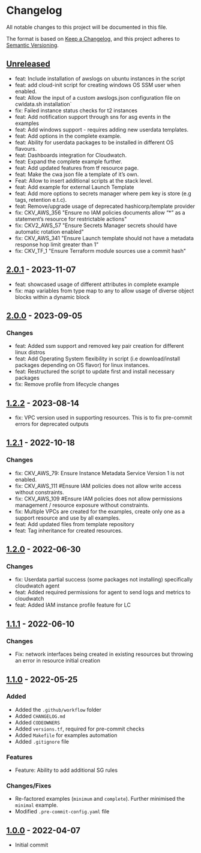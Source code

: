 # Changelog
All notable changes to this project will be documented in this file.

The format is based on [Keep a Changelog](https://keepachangelog.com/en/1.0.0/),
and this project adheres to [Semantic Versioning](https://semver.org/spec/v2.0.0.html).

## [Unreleased]

- feat: Include installation of awslogs on ubuntu instances in the script
- feat: add cloud-init script for creating windows OS SSM user when enabled.
- feat: Allow the input of a custom awslogs.json configuration file on cwldata.sh installation`
- fix: Failed instance status checks for t2 instances
- feat: Add notification support through sns for asg events in the examples
- feat: Add windows support - requires adding new userdata templates.
- feat: Add options in the complete example.
- feat: Ability for userdata packages to be installed in different OS flavours.
- feat: Dashboards integration for Cloudwatch.
- feat: Expand the complete example further.
- feat: Add updated features from tf resource page.
- feat: Make the cwa json file a template of it’s own.
- Feat: Allow to insert additional scripts at the stack level.
- feat: Add example for external Launch Template
- feat: Add more options to secrets manager where pem key is store (e.g tags, retention e.t.c).
- feat: Remove/upgrade usage of deprecated hashicorp/template provider
- fix: CKV_AWS_356 "Ensure no IAM policies documents allow “*” as a statement’s resource for restrictable actions"
- fix: CKV2_AWS_57 "Ensure Secrets Manager secrets should have automatic rotation enabled"
- fix: CKV_AWS_341 "Ensure Launch template should not have a metadata response hop limit greater than 1"
- fix: CKV_TF_1 "Ensure Terraform module sources use a commit hash"

##  [2.0.1] - 2023-11-07
- feat: showcased usage of different attributes in complete example
- fix: map variables from type map to any to allow usage of diverse object blocks within a dynamic block

##  [2.0.0] - 2023-09-05
### Changes
- feat: Added ssm support and removed key pair creation for different linux distros
- feat: Add Operating System flexibility in script (i.e download/install packages depending on OS flavor) for linux instances.
- feat: Restructured the script to update first and install necessary packages
- fix: Remove profile from lifecycle changes

## [1.2.2] - 2023-08-14
- fix: VPC version used in supporting resources. This is to fix pre-commit errors for deprecated outputs

## [1.2.1] - 2022-10-18
### Changes
- fix: CKV_AWS_79: Ensure Instance Metadata Service Version 1 is not enabled.
- fix: CKV_AWS_111 #Ensure IAM policies does not allow write access without constraints.
- fix: CKV_AWS_109 #Ensure IAM policies does not allow permissions management / resource exposure without constraints.
- fix: Multiple VPCs are created for the examples, create only one as a support resource and use by all examples.
- feat: Add updated files from template repository
- feat: Tag inheritance for created resources.

## [1.2.0] - 2022-06-30
### Changes
- fix: Userdata partial success (some packages not installing) specifically cloudwatch agent
- feat: Added required permissions for agent to send logs and metrics to cloudwatch
- feat: Added IAM instance profile feature for LC

## [1.1.1] - 2022-06-10
### Changes
- Fix: network interfaces being created in existing resources but throwing an error in resource initial creation

## [1.1.0] - 2022-05-25
### Added
- Added the `.github/workflow` folder
- Added `CHANGELOG.md`
- Added `CODEOWNERS`
- Added `versions.tf`, required for pre-commit checks
- Added `Makefile` for examples automation
- Added `.gitignore` file

### Features
- Feature: Ability to add additional SG rules

### Changes/Fixes
- Re-factored examples (`minimum` and `complete`). Further minimised the `minimal` example.
- Modified `.pre-commit-config.yaml` file

## [1.0.0] - 2022-04-07
- Initial commit


[Unreleased]: https://github.com/boldlink/terraform-aws-autoscaling/compare/2.0.1...HEAD

[2.0.1]: https://github.com/boldlink/terraform-aws-autoscaling/releases/tag/2.0.1
[2.0.0]: https://github.com/boldlink/terraform-aws-autoscaling/releases/tag/2.0.0
[1.2.2]: https://github.com/boldlink/terraform-aws-autoscaling/releases/tag/1.2.2
[1.2.1]: https://github.com/boldlink/terraform-aws-autoscaling/releases/tag/1.2.1
[1.2.0]: https://github.com/boldlink/terraform-aws-autoscaling/releases/tag/1.2.0
[1.1.1]: https://github.com/boldlink/terraform-aws-autoscaling/releases/tag/1.1.1
[1.1.0]: https://github.com/boldlink/terraform-aws-autoscaling/releases/tag/1.1.0
[1.0.0]: https://github.com/boldlink/terraform-aws-autoscaling/releases/tag/1.0.0
